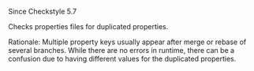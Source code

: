 Since Checkstyle 5.7

Checks properties files for duplicated properties.

Rationale: Multiple property keys usually appear after merge
or rebase of several branches. While there are no errors in
runtime, there can be a confusion due to having different values
for the duplicated properties.
